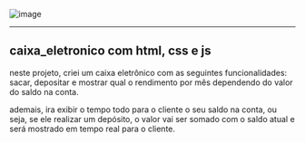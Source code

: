 ![image](https://github.com/wellington067/caixa_eletronico/assets/109475692/0eb0627b-9aea-4ef3-a951-029327cb0e03)

<hr>

## caixa_eletronico com html, css e js

neste projeto, criei um caixa eletrônico com as seguintes funcionalidades: sacar, depositar e mostrar qual o rendimento por mês dependendo do valor do saldo na conta.

ademais, ira exibir o tempo todo para o cliente o seu saldo na conta, ou seja, se ele realizar um depósito, o valor vai ser somado com o saldo atual e será mostrado em tempo real para o cliente.
